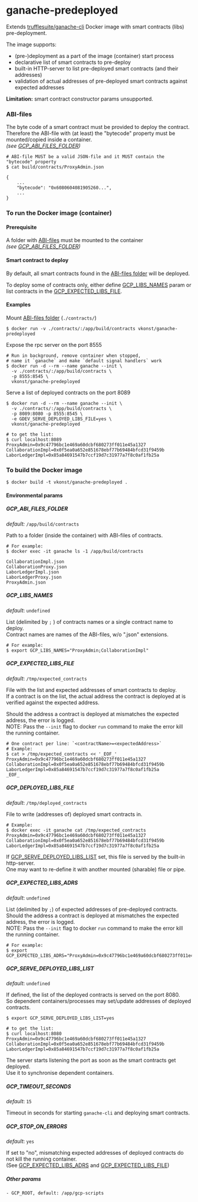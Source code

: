 # ganache-predeployed

Extends [trufflesuite/ganache-cli](https://github.com/trufflesuite/ganache-cli#docker) Docker image with smart contracts (libs) pre-deployment.  

The image supports:
- (pre-)deployment as a part of the image (container) start process
- declarative list of smart contracts to pre-deploy
- built-in HTTP-server to list pre-deployed smart contracts (and their addresses)
- validation of actual addresses of pre-deployed smart contracts against expected addresses     
 
__Limitation:__ smart contract constructor params unsupported.

### ABI-files
The byte code of a smart contract must be provided to deploy the contract.  
Therefore the ABI-file with (at least) the "bytecode" property must be mounted/copied inside a container.  
_(see [GCP_ABI_FILES_FOLDER](#GCP_ABI_FILES_FOLDER))_

```shell script
# ABI-file MUST be a valid JSON-file and it MUST contain the "bytecode" property  
$ cat build/contracts/ProxyAdmin.json

{
    ...
    "bytecode": "0x6080604081905260...",
    ...
}
```

### To run the Docker image (container)

#### Prerequisite  
A folder with [ABI-files](#ABI-files) must be mounted to the container  
_(see [GCP_ABI_FILES_FOLDER](#GCP_ABI_FILES_FOLDER))_

#### Smart contract to deploy
By default, all smart contracts found in the [ABI-files folder](#ABI-files) will be deployed.

To deploy some of contracts only, either define [GCP_LIBS_NAMES](#GCP_LIBS_NAMES) param or list contracts in the [GCP_EXPECTED_LIBS_FILE](#GCP_EXPECTED_LIBS_FILE).

#### Examples

Mount [ABI-files folder](#ABI-files) (`./contracts/`)
```shell script
$ docker run -v ./contracts/:/app/build/contracts vkonst/ganache-predeployed
```

Expose the rpc server on the port 8555
```shell script
# Run in background, remove container when stopped,
# name it `ganache` and make `default signal handlers` work
$ docker run -d --rm --name ganache --init \
  -v ./contracts/:/app/build/contracts \
  -p 8555:8545 \
  vkonst/ganache-predeployed
```

Serve a list of deployed contracts on the port 8089
```shell script
$ docker run -d --rm --name ganache --init \
  -v ./contracts/:/app/build/contracts \
  -p 8089:8080 -p 8555:8545 \
  -e GDEV_SERVE_DEPLOYED_LIBS_FILE=yes \
  vkonst/ganache-predeployed

# to get the list:
$ curl localhost:8089
ProxyAdmin=0x9c47796bc1e469a60dcbf680273ff011e45a1327
CollaborationImpl=0x0f5ea0a652e851678ebf77b69484bfcd31f9459b
LaborLedgerImpl=0x85a84691547b7ccf19d7c31977a7f8c0af1fb25a
```

### To build the Docker image
```shell script
$ docker build -t vkonst/ganache-predeployed . 
```

#### Environmental params 

##### GCP_ABI_FILES_FOLDER
_default:_ `/app/build/contracts`

Path to a folder (inside the container) with ABI-files of contracts.

```shell script
# For example:
$ docker exec -it ganache ls -1 /app/build/contracts

CollaborationImpl.json
CollaborationProxy.json
LaborLedgerImpl.json
LaborLedgerProxy.json
ProxyAdmin.json
```

##### GCP_LIBS_NAMES
_default_: `undefined`

List (delimited by `;` ) of contracts names or a single contract name to deploy.  
Contract names are names of the ABI-files, w/o ".json" extensions.

```shell script
# For example:
$ export GCP_LIBS_NAMES="ProxyAdmin;CollaborationImpl"
```

##### GCP_EXPECTED_LIBS_FILE
_default_: `/tmp/expected_contracts`

File with  the list and expected addresses of smart contracts to deploy.  
If a contract is on the list, the actual address the contract is deployed at is verified against the expected address.

Should the address a contract is deployed at mismatches the expected address, the error is logged.  
NOTE: Pass the `--init` flag to docker `run` command to make the error kill the running container.

```
# One contract per line: `<contractName>=<expectedAddress>`
# Example:
$ cat > /tmp/expected_contracts << '_EOF_'
ProxyAdmin=0x9c47796bc1e469a60dcbf680273ff011e45a1327
CollaborationImpl=0x0f5ea0a652e851678ebf77b69484bfcd31f9459b
LaborLedgerImpl=0x85a84691547b7ccf19d7c31977a7f8c0af1fb25a
_EOF_
```

##### GCP_DEPLOYED_LIBS_FILE
_default_: `/tmp/deployed_contracts`

File to write (addresses of) deployed smart contracts in.  
```shell script
# Example:
$ docker exec -it ganache cat /tmp/expected_contracts
ProxyAdmin=0x9c47796bc1e469a60dcbf680273ff011e45a1327
CollaborationImpl=0x0f5ea0a652e851678ebf77b69484bfcd31f9459b
LaborLedgerImpl=0x85a84691547b7ccf19d7c31977a7f8c0af1fb25a
```
If [GCP_SERVE_DEPLOYED_LIBS_LIST](#GCP_SERVE_DEPLOYED_LIBS_LIST) set, this file is served by the built-in http-server.    
One may want to re-define it with another mounted (sharable) file or pipe.

##### GCP_EXPECTED_LIBS_ADRS
_default_: `undefined`

List (delimited by `;`) of expected addresses of pre-deployed contracts.  
Should the address a contract is deployed at mismatches the expected address, the error is logged.  
NOTE: Pass the `--init` flag to docker `run` command to make the error kill the running container.

```shell script
# For example:
$ export GCP_EXPECTED_LIBS_ADRS="ProxyAdmin=0x9c47796bc1e469a60dcbf680273ff011e45a1327;CollaborationImpl=0x0f5ea0a652e851678ebf77b69484bfcd31f9459b"
```

##### GCP_SERVE_DEPLOYED_LIBS_LIST
_default_: `undefined`

If defined, the list of the deployed contracts is served on the port 8080.  
So dependent containers/processes may set/update addresses of deployed contracts.  

```shell script
$ export GCP_SERVE_DEPLOYED_LIBS_LIST=yes

# to get the list:
$ curl localhost:8080
ProxyAdmin=0x9c47796bc1e469a60dcbf680273ff011e45a1327
CollaborationImpl=0x0f5ea0a652e851678ebf77b69484bfcd31f9459b
LaborLedgerImpl=0x85a84691547b7ccf19d7c31977a7f8c0af1fb25a
```

The server starts listening the port as soon as the smart contracts get deployed.  
Use it to synchronise dependent containers.  

##### GCP_TIMEOUT_SECONDS
_default_: `15`

Timeout in seconds for starting `ganache-cli` and deploying smart contracts.

##### GCP_STOP_ON_ERRORS
_default_: `yes`

If set to "no", mismatching expected addresses of deployed contracts do not kill the running container.  
(See [GCP_EXPECTED_LIBS_ADRS](#GCP_EXPECTED_LIBS_ADRS) and [GCP_EXPECTED_LIBS_FILE](#GCP_EXPECTED_LIBS_FILE))

##### Other params
```shell script
- GCP_ROOT, default: /app/gcp-scripts
```
